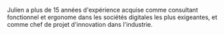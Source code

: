Julien a plus de 15 années d'expérience acquise comme consultant fonctionnel et ergonome dans les sociétés digitales les plus exigeantes, et comme chef de projet d'innovation dans l'industrie.